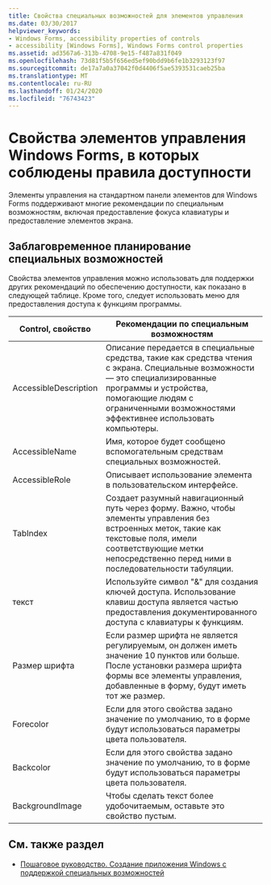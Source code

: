 ```yaml
---
title: Свойства специальных возможностей для элементов управления
ms.date: 03/30/2017
helpviewer_keywords:
- Windows Forms, accessibility properties of controls
- accessibility [Windows Forms], Windows Forms control properties
ms.assetid: ad3567a6-313b-4708-9e15-f487a831f049
ms.openlocfilehash: 73d81f5b5f656ed5ef90bdd9b6fe1b3293123f97
ms.sourcegitcommit: de17a7a0a37042f0d4406f5ae5393531caeb25ba
ms.translationtype: MT
ms.contentlocale: ru-RU
ms.lasthandoff: 01/24/2020
ms.locfileid: "76743423"
---
```

# <a name="properties-on-windows-forms-controls-that-support-accessibility-guidelines"></a>Свойства элементов управления Windows Forms, в которых соблюдены правила доступности
Элементы управления на стандартном панели элементов для Windows Forms поддерживают многие рекомендации по специальным возможностям, включая предоставление фокуса клавиатуры и предоставление элементов экрана.  
  
## <a name="planning-ahead-for-accessibility"></a>Заблаговременное планирование специальных возможностей  
 Свойства элементов управления можно использовать для поддержки других рекомендаций по обеспечению доступности, как показано в следующей таблице. Кроме того, следует использовать меню для предоставления доступа к функциям программы.  
  
|Control, свойство|Рекомендации по специальным возможностям|  
|----------------------|--------------------------------------|  
|AccessibleDescription|Описание передается в специальные средства, такие как средства чтения с экрана. Специальные возможности — это специализированные программы и устройства, помогающие людям с ограниченными возможностями эффективнее использовать компьютеры.|  
|AccessibleName|Имя, которое будет сообщено вспомогательным средствам специальных возможностей.|  
|AccessibleRole|Описывает использование элемента в пользовательском интерфейсе.|  
|TabIndex|Создает разумный навигационный путь через форму. Важно, чтобы элементы управления без встроенных меток, такие как текстовые поля, имели соответствующие метки непосредственно перед ними в последовательности табуляции.|  
|текст|Используйте символ "&" для создания ключей доступа. Использование клавиш доступа является частью предоставления документированного доступа с клавиатуры к функциям.|  
|Размер шрифта|Если размер шрифта не является регулируемым, он должен иметь значение 10 пунктов или больше. После установки размера шрифта формы все элементы управления, добавленные в форму, будут иметь тот же размер.|  
|Forecolor|Если для этого свойства задано значение по умолчанию, то в форме будут использоваться параметры цвета пользователя.|  
|Backcolor|Если для этого свойства задано значение по умолчанию, то в форме будут использоваться параметры цвета пользователя.|  
|BackgroundImage|Чтобы сделать текст более удобочитаемым, оставьте это свойство пустым.|  
  
## <a name="see-also"></a>См. также раздел

- [Пошаговое руководство. Создание приложения Windows с поддержкой специальных возможностей](walkthrough-creating-an-accessible-windows-based-application.md)
